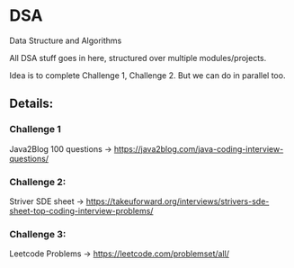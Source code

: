 # DSA
Data Structure and Algorithms

All DSA stuff goes in here, structured over multiple modules/projects.

Idea is to complete Challenge 1, Challenge 2. But we can do in parallel too.


## Details:
### Challenge 1

Java2Blog 100 questions -> https://java2blog.com/java-coding-interview-questions/

### Challenge 2: 
Striver SDE sheet       -> https://takeuforward.org/interviews/strivers-sde-sheet-top-coding-interview-problems/

### Challenge 3: 
Leetcode Problems       -> https://leetcode.com/problemset/all/
